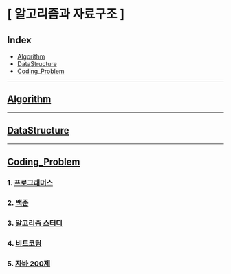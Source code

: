 # [ 알고리즘과 자료구조 ]

## Index

- [Algorithm](#Algorithm)
- [DataStructure](#DataStructure)
- [Coding_Problem](#Coding_Problem)

---

## [Algorithm](./Algorithm)

---

## [DataStructure](./DataStructure)

---

## [Coding_Problem](./Coding_Problem)

### 1. [프로그래머스](./Coding_Problem/programmers/src/)

### 2. [백준](./Coding_Problem/baekjoon/src/)

### 3. [알고리즘 스터디](./Coding_Problem/algorithm_study/src/)

### 4. [비트코딩](./Coding_Problem/bitcoding/src/)

### 5. [자바 200제](./Coding_Problem/practice200/src/)



